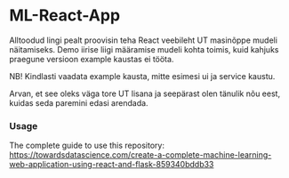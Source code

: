 # ML-React-App

Alltoodud lingi pealt proovisin teha React veebileht UT masinõppe mudeli näitamiseks. Demo iirise liigi määramise mudeli kohta toimis, kuid kahjuks praegune versioon example kaustas ei tööta. 

NB! Kindlasti vaadata example kausta, mitte esimesi ui ja service kaustu. 

Arvan, et see oleks väga tore UT lisana ja seepärast olen tänulik nõu eest, kuidas seda paremini edasi arendada.

### Usage
The complete guide to use this repository: https://towardsdatascience.com/create-a-complete-machine-learning-web-application-using-react-and-flask-859340bddb33
